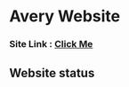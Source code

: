 <h1>Avery Website</h1>
<h3>Site Link : <a href="https://k1d1.haco.tw" title="Avery-Web">Click Me</a></h3>

<h2>Website status</h2>
<!-- <a href="https://app.netlify.com/sites/mdhs-k1d1/deploys" title="Netlify Status">
<img src="https://api.netlify.com/api/v1/badges/74b792f9-a7c7-4147-96bd-a77d4e648f01/deploy-status" alt="Netlify Status" width="250px">
</a> -->
